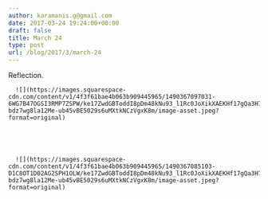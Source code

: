 ```yaml
---
author: karamanis.g@gmail.com
date: 2017-03-24 19:24:00+00:00
draft: false
title: March 24
type: post
url: /blog/2017/3/march-24
---
```


Reflection.


  
      ![](https://images.squarespace-cdn.com/content/v1/4f3f61bae4b063b909445965/1490367097031-6WG7B47OGSI3RMP7ZSPW/ke17ZwdGBToddI8pDm48kNu93_l1Rc0JoXikXAEKHf17gQa3H78H3Y0txjaiv_0fDoOvxcdMmMKkDsyUqMSsMWxHk725yiiHCCLfrh8O1z5QHyNOqBUUEtDDsRWrJLTmDJyaVitQ06bkWUY0OMxkmN-bdz7wg8la12Me-ub45vBE5029s6uMXtkNCzVgxK8m/image-asset.jpeg?format=original)

  


  
      ![](https://images.squarespace-cdn.com/content/v1/4f3f61bae4b063b909445965/1490367085103-D1C8OT1D02AG2SPH1OLW/ke17ZwdGBToddI8pDm48kNu93_l1Rc0JoXikXAEKHf17gQa3H78H3Y0txjaiv_0fDoOvxcdMmMKkDsyUqMSsMWxHk725yiiHCCLfrh8O1z5QHyNOqBUUEtDDsRWrJLTmDJyaVitQ06bkWUY0OMxkmN-bdz7wg8la12Me-ub45vBE5029s6uMXtkNCzVgxK8m/image-asset.jpeg?format=original)

